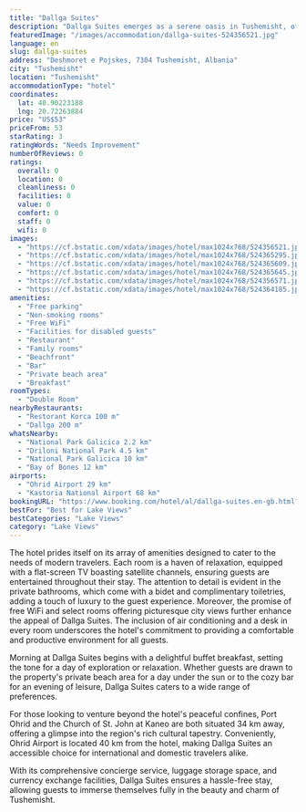```yaml
---
title: "Dallga Suites"
description: "Dallga Suites emerges as a serene oasis in Tushemisht, offering a unique blend of comfort and convenience just a stone's throw away from the enchanting Ohrid Lake Springs."
featuredImage: "/images/accommodation/dallga-suites-524356521.jpg"
language: en
slug: dallga-suites
address: "Deshmoret e Pojskes, 7304 Tushemisht, Albania"
city: "Tushemisht"
location: "Tushemisht"
accommodationType: "hotel"
coordinates:
  lat: 40.90223188
  lng: 20.72263884
price: "US$53"
priceFrom: 53
starRating: 3
ratingWords: "Needs Improvement"
numberOfReviews: 0
ratings:
  overall: 0
  location: 0
  cleanliness: 0
  facilities: 0
  value: 0
  comfort: 0
  staff: 0
  wifi: 0
images:
  - "https://cf.bstatic.com/xdata/images/hotel/max1024x768/524356521.jpg?k=3113879b793ac8d22b215335e71edc148f626e0cfe8d404f65097a54f7995631&o=&hp=1"
  - "https://cf.bstatic.com/xdata/images/hotel/max1024x768/524365295.jpg?k=99c84ab375d744ab63e5d966d96594fd246b5654d84020263f0b2dbd03d901e6&o=&hp=1"
  - "https://cf.bstatic.com/xdata/images/hotel/max1024x768/524365609.jpg?k=585601f1dd17f23d3391b4aa29cc494974ccbec7a2f3dfc0ea8abcc48b2c44ed&o=&hp=1"
  - "https://cf.bstatic.com/xdata/images/hotel/max1024x768/524365645.jpg?k=cd872d4503f6f818413ed1a76dc0a5aecd2932da361dbf63eaccc55513a74a74&o=&hp=1"
  - "https://cf.bstatic.com/xdata/images/hotel/max1024x768/524356571.jpg?k=102ba34c46f6bb77337cc356f092d319e61e1f21a4cac516bb9af574b9875681&o=&hp=1"
  - "https://cf.bstatic.com/xdata/images/hotel/max1024x768/524364185.jpg?k=b3eda1fe4194c165f6883071f8d04e99097e17d1989c143c60aa2b29a14ccd94&o=&hp=1"
amenities:
  - "Free parking"
  - "Non-smoking rooms"
  - "Free WiFi"
  - "Facilities for disabled guests"
  - "Restaurant"
  - "Family rooms"
  - "Beachfront"
  - "Bar"
  - "Private beach area"
  - "Breakfast"
roomTypes:
  - "Double Room"
nearbyRestaurants:
  - "Restorant Korca 100 m"
  - "Dallga 200 m"
whatsNearby:
  - "National Park Galicica 2.2 km"
  - "Driloni National Park 4.5 km"
  - "National Park Galicica 10 km"
  - "Bay of Bones 12 km"
airports:
  - "Ohrid Airport 29 km"
  - "Kastoria National Airport 68 km"
bookingURL: "https://www.booking.com/hotel/al/dallga-suites.en-gb.html?aid=8035640"
bestFor: "Best for Lake Views"
bestCategories: "Lake Views"
category: "Lake Views"
---
```


The hotel prides itself on its array of amenities designed to cater to the needs of modern travelers. Each room is a haven of relaxation, equipped with a flat-screen TV boasting satellite channels, ensuring guests are entertained throughout their stay. The attention to detail is evident in the private bathrooms, which come with a bidet and complimentary toiletries, adding a touch of luxury to the guest experience. Moreover, the promise of free WiFi and select rooms offering picturesque city views further enhance the appeal of Dallga Suites. The inclusion of air conditioning and a desk in every room underscores the hotel's commitment to providing a comfortable and productive environment for all guests.

Morning at Dallga Suites begins with a delightful buffet breakfast, setting the tone for a day of exploration or relaxation. Whether guests are drawn to the property's private beach area for a day under the sun or to the cozy bar for an evening of leisure, Dallga Suites caters to a wide range of preferences.

For those looking to venture beyond the hotel's peaceful confines, Port Ohrid and the Church of St. John at Kaneo are both situated 34 km away, offering a glimpse into the region's rich cultural tapestry. Conveniently, Ohrid Airport is located 40 km from the hotel, making Dallga Suites an accessible choice for international and domestic travelers alike.

With its comprehensive concierge service, luggage storage space, and currency exchange facilities, Dallga Suites ensures a hassle-free stay, allowing guests to immerse themselves fully in the beauty and charm of Tushemisht.